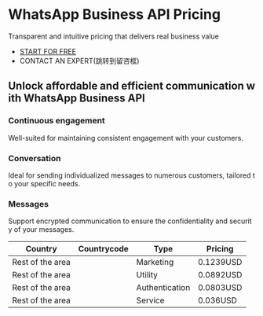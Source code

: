 # WhatsApp Business API Pricing

Transparent and intuitive pricing that delivers real business value

- [START FOR FREE](https://console.uspeedo.com/signin)
- CONTACT AN EXPERT(跳转到留咨框)


## **Unlock affordable and efficient communication with WhatsApp Business API**

### **Continuous engagement**
Well-suited for maintaining consistent engagement with your customers.

### **Conversation**
Ideal for sending individualized messages to numerous customers, tailored to your specific needs.

### **Messages**
Support encrypted communication to ensure the confidentiality and security of your messages.

| Country | Countrycode | Type   | Pricing       |
| ------------- | ----- | ----- | ---------------- |
| Rest of the area  |   | Marketing |  0.1239USD  |
| Rest of the area  |   | Utility |  0.0892USD  |
| Rest of the area  |   | Authentication  | 0.0803USD  |
| Rest of the area  |   | Service | 0.036USD  |
